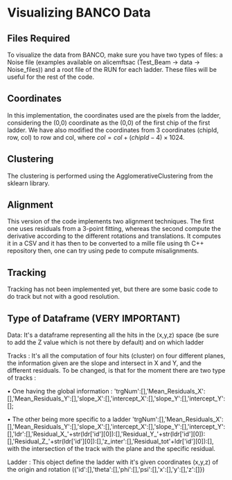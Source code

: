 # Visualizing BANCO Data

## Files Required

To visualize the data from BANCO, make sure you have two types of files: a Noise file (examples available on alicemftsac (Test_Beam -> data -> Noise_files)) and a root file of the RUN for each ladder. These files will be useful for the rest of the code.

## Coordinates

In this implementation, the coordinates used are the pixels from the ladder, considering the (0,0) coordinate as the (0,0) of the first chip of the first ladder. We have also modified the coordinates from 3 coordinates (chipId, row, col) to row and col, where $col=col+(chipId-4) \times 1024$.


## Clustering

The clustering is performed using the AgglomerativeClustering from the sklearn library.

## Alignment

This version of the code implements two alignment techniques. The first one uses residuals from a 3-point fitting, whereas the second compute the derivative according to the different rotations and translations. It computes it in a CSV and it has then to be converted to a mille file using th C++ repository then, one can try using pede to compute misalignments.

## Tracking

Tracking has not been implemented yet, but there are some basic code to do track but not with a good resolution.

## Type of Dataframe (VERY IMPORTANT)

Data: It's a dataframe representing all the hits in the (x,y,z) space (be sure to add the Z value which is not there by default) and on which ladder

Tracks : It's all the computation of four hits (cluster) on four different planes, the information given are the slope and intersect in X and Y, and the different residuals. To be changed, is that for the moment there are two type of tracks :

• One having the global information : 'trgNum':[],'Mean_Residuals_X':[],'Mean_Residuals_Y':[],'slope_X':[],'intercept_X':[],'slope_Y':[],'intercept_Y':[]; 

• The other being more specific to a ladder 'trgNum':[],'Mean_Residuals_X':[],'Mean_Residuals_Y':[],'slope_X':[],'intercept_X':[],'slope_Y':[],'intercept_Y':[],'ldr':[],'Residual_X_'+str(ldr['id'][0]):[],'Residual_Y_'+str(ldr['id'][0]):[],'Residual_Z_'+str(ldr['id'][0]):[],'z_inter':[],'Residual_tot'+ldr['id'][0]):[], with the intersection of the track with the plane and the specific residual. 


Ladder : This object define the ladder with it's given coordinates (x,y,z) of the origin and rotation
({'id':[],'theta':[],'phi':[],'psi':[],'x':[],'y':[],'z':[]})


